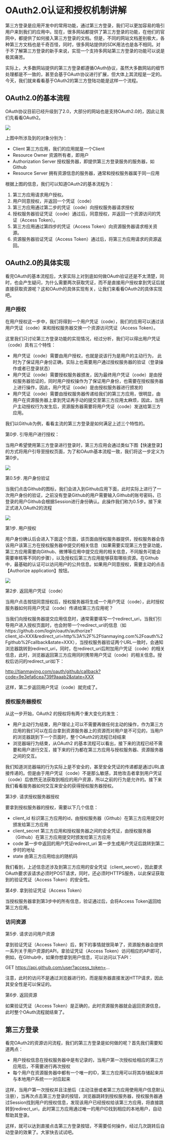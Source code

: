 ﻿# OAuth2.0认证和授权机制讲解


第三方登录是应用开发中的常用功能，通过第三方登录，我们可以更加容易的吸引用户来到我们的应用中。现在，很多网站都提供了第三方登录的功能，在他们的官网中，都提供了如何接入第三方登录的文档。但是，不同的网站文档差别极大，各种第三方文档也是千奇百怪，同时，很多网站提供的SDK用法也是各不相同。对于不了解第三方登录的新手来说，实现一个支持多网站第三方登录的功能可以说是极其痛苦。

实际上，大多数网站提供的第三方登录都遵循OAuth协议，虽然大多数网站的细节处理都是不一致的，甚至会基于OAuth协议进行扩展，但大体上其流程是一定的。今天，我们就来看看基于OAuth2的第三方登陆功能是这样一个流程。

## OAuth2.0的基本流程

OAuth协议目前已经升级到了2.0，大部分的网站也是支持OAuth2.0的，因此让我们先看看OAuth2。

![](https://stephenking1101.github.io/KnowledgeBase/img/2017-09-30-java-interview-qa1.png)

上图中所涉及到的对象分别为：

* Client 第三方应用，我们的应用就是一个Client
* Resource Owner 资源所有者，即用户
* Authorization Server 授权服务器，即提供第三方登录服务的服务器，如Github
* Resource Server 拥有资源信息的服务器，通常和授权服务器属于同一应用

根据上图的信息，我们可以知道OAuth2的基本流程为：

1. 第三方应用请求用户授权。
2. 用户同意授权，并返回一个凭证（code）
3. 第三方应用通过第二步的凭证（code）向授权服务器请求授权
4. 授权服务器验证凭证（code）通过后，同意授权，并返回一个资源访问的凭证（Access Token）。
5. 第三方应用通过第四步的凭证（Access Token）向资源服务器请求相关资源。
6. 资源服务器验证凭证（Access Token）通过后，将第三方应用请求的资源返回。

## OAuth2.0的具体实现

看完OAuth的基本流程后，大家实际上对到底如何做OAuth验证还是不太清楚，同时，也会产生疑问，为什么需要两次获取凭证，而不是直接用户授权拿到凭证后就直接获取资源呢？这和OAuth的具体实现有关，让我们来看看OAuth2的具体实现吧。

### 用户授权

在用户授权这一步中，我们将得到一个用户凭证（code），我们的应用可以通过该用户凭证（code）来和授权服务器交换一个资源访问凭证（Access Token）。

这里我们只讨论第三方登录功能的实现情况，经过分析，我们可以得出用户凭证（code）具有三个特性：

* 用户凭证（code）需要由用户授权，也就是说该行为是用户的主动行为， 此时为了保证用户身份正确，实际上也需要用户通过授权服务器的验证（登录操作或者已登录状态）
* 用户凭证（code）需要授权服务器颁发，因为最终用户凭证（code）是由授权服务器验证的，同时用户授权操作为了保证用户身份，也需要在授权服务器上进行操作，因此，用户凭证（code）是由授权服务器进行颁发的
* 用户凭证（code）需要由授权服务器传递给我们的第三方应用，很明显，由用户在资源服务器上拿到凭证再手动的提交至第三方应用太麻烦，因此，当用户主动授权行为发生后，资源服务器需要将用户凭证（code）发送给第三方应用。

我们以Github为例，看看主流的第三方登录是如何满足上述三个特性的。

第0步. 引导用户进行授权：

当用户希望使用第三方登录进行登录时，第三方应用会通过类似下图【快速登录】的方式将用户引导至授权页面，为了和OAuth基本流程一致，我们将这一步定义为第0步。

![](https://stephenking1101.github.io/KnowledgeBase/img/2017-09-30-java-interview-qa2.png)

第0.5步. 用户身份验证

当我们点击Github的图标，我们会进入到Github应用下面，此时实际上进行了一次用户身份的验证，之前没有登录Github的用户需要输入Github的账号密码，已登录的用户Github会根据Session进行身份确认。此操作我们称为0.5步。接下来正式进入OAuth2的流程

![](https://stephenking1101.github.io/KnowledgeBase/img/2017-09-30-java-interview-qa3.png)

第1步. 用户授权

用户身份确认后会进入下面这个页面，该页面由授权服务器提供，授权服务器会告诉用户该第三方在授权服务器中提交的相关信息（如果需要实现第三方登录功能，第三方应用需要向Github、微博等应用中提交应用的相关信息，不同服务可能会需要审核等不同的步骤），以及授权后第三方应用能够获取哪些资源。在Github中，最基础的认证可以访问用户的公共信息。如果用户同意授权，需要主动的点击【Authorize application】按钮。

![](https://stephenking1101.github.io/KnowledgeBase/img/2017-09-30-java-interview-qa4.png)

第2步. 返回用户凭证（code）

当用户点击按钮同意授权后，授权服务器将生成一个用户凭证（code），此时授权服务器如何将用户凭证（code）传递给第三方应用呢？

当我们向授权服务器提交应用信息时，通常需要填写一个redirect_uri，当我们引导用户进入授权页面时，也会附带一个redirect_uri的信息（如https://github.com/login/oauth/authorize?client_id=XXX&redirect_uri=http%3A%2F%2Ftianmaying.com%2Foauth%2Fgithub%2Fcallback&state=XXX），当授权服务器验证两个URL一致时，会通知浏览器跳转到redirect_uri，同时，在redirect_uri后附加用户凭证（code）的相关信息，此时，浏览器返回第三方应用同时携带用户凭证（code）的相关信息。授权后访问的redirect_uri如下：

http://tianmaying.com/oauth/github/callback?code=9e3efa6cea739f9aaab2&state=XXX

这样，第二步返回用户凭证（code）就完成了。

### 授权服务器授权

从这一步开始，OAuth2 的授权将有两个重大变化的发生：

* 用户主动行为结束，用户理论上可以不需要再做任何主动的操作，作为第三方应用的我们可以在后台拿到资源服务器上的资源而对用户是不可见的，当用户的浏览器跳到下一个页面时，整个OAuth2的流程已经结束
* 浏览器端行为结束，从OAuth2 的基本流程可以看出，接下来的流程已经不需要和用户进行交互，接下来的行为都在第三方应用与授权服务器、资源服务器之间的交互。

我们知道浏览器端的行为实际上是不安全的，甚至安全凭证的传递都是通过URL直接传递的。但是由于用户凭证（code）不是那么敏感，其他攻击者拿到用户凭证（code）后依然无法获取到相应的用户资源，所以之前的行为是允许的。接下来我们看看服务器如何交互来安全的获得授权服务器授权。

第3步. 请求授权服务器授权

要拿到授权服务器的授权，需要以下几个信息：

* client_id 标识第三方应用的id，由授权服务器（Github）在第三方应用提交时颁发给第三方应用
* client_secret 第三方应用和授权服务器之间的安全凭证，由授权服务器（Github）在第三方应用提交时颁发给第三方应用
* code 第一步中返回的用户凭证redirect_uri 第一步生成用户凭证后跳转到第二步时的地址
* state 由第三方应用给出的随机码

我们看到，上述信息还涉及到第三方应用的安全凭证（client_secret），因此要求OAuth要求该请求必须时POST请求，同时，还必须时HTTPS服务，以此保证获取到的验证凭证（Access Token）的安全性。

第4步. 拿到验证凭证（Access Token）

当授权服务器拿到第3步中的所有信息，验证通过后，会将Access Token返回给第三方应用。

### 访问资源

第5步. 请求访问用户资源

拿到验证凭证（Access Token）后，剩下的事情就很简单了，资源服务器会提供一系列关于用户资源的API，拿验证凭证（Access Token）访问相应的API即可，例如，在GIthub中，如果你想拿到用户信息，可以访问以下API：

GET https://api.github.com/user?access_token=...

注意，此时的访问不是通过浏览器进行的，而是服务器直接发送HTTP请求，因此其安全性是可以保证的。

第6步. 返回资源

如果验证凭证（Access Token）是正确的，此时资源服务器就会返回资源信息，此时整个OAuth流程就结束了。

## 第三方登录

看完OAuth2的资源访问流程，我们的第三方登录是如何做的呢？首先我们需要知道两点：

* 用户授权信息在授权服务器中是有记录的，当用户第一次授权给相应的第三方应用后，不需要进行再次授权
* 每个用户在资源服务器中都有一个唯一的ID，第三方应用可以将其存储起来并与本地用户系统一一对应起来

这样，当用户第一次授权并且注册后（主动注册或者第三方应用使用用户信息默认注册），当再次点击第三方登录的按钮，浏览器跳转到授权服务器，授权服务器通过Session找到用户的授权信息，发现该用户已经授权给该第三方应用，将直接跳转到redirect_uri，此时第三方应用通过唯一的用户ID找到相应的本地用户，自动帮助其登录。

这样，就可以达到直接点击第三方登录按钮，不需要任何操作，经过几次跳转后自动登录的效果了。大家快去试试吧。
